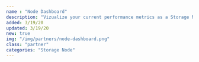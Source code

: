 ```yaml
---
name : "Node Dashboard"
description: "Vizualize your current performance metrics as a Storage Node Operator"
added: 3/19/20
updated: 3/19/20
new: true
img: "/img/partners/node-dashboard.png"
class: "partner"
categories: "Storage Node"
---
```

